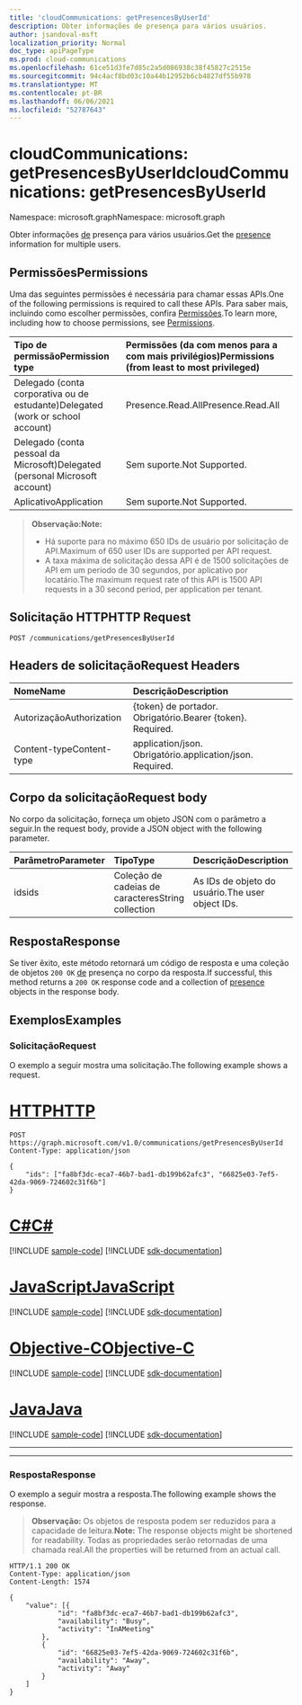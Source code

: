 ```yaml
---
title: 'cloudCommunications: getPresencesByUserId'
description: Obter informações de presença para vários usuários.
author: jsandoval-msft
localization_priority: Normal
doc_type: apiPageType
ms.prod: cloud-communications
ms.openlocfilehash: 61ce51d3fe7d85c2a5d086938c38f45827c2515e
ms.sourcegitcommit: 94c4acf8bd03c10a44b12952b6cb4827df55b978
ms.translationtype: MT
ms.contentlocale: pt-BR
ms.lasthandoff: 06/06/2021
ms.locfileid: "52787643"
---
```

# <a name="cloudcommunications-getpresencesbyuserid"></a><span data-ttu-id="4632f-103">cloudCommunications: getPresencesByUserId</span><span class="sxs-lookup"><span data-stu-id="4632f-103">cloudCommunications: getPresencesByUserId</span></span>

<span data-ttu-id="4632f-104">Namespace: microsoft.graph</span><span class="sxs-lookup"><span data-stu-id="4632f-104">Namespace: microsoft.graph</span></span>

<span data-ttu-id="4632f-105">Obter informações [de](../resources/presence.md) presença para vários usuários.</span><span class="sxs-lookup"><span data-stu-id="4632f-105">Get the [presence](../resources/presence.md) information for multiple users.</span></span>

## <a name="permissions"></a><span data-ttu-id="4632f-106">Permissões</span><span class="sxs-lookup"><span data-stu-id="4632f-106">Permissions</span></span>
<span data-ttu-id="4632f-107">Uma das seguintes permissões é necessária para chamar essas APIs.</span><span class="sxs-lookup"><span data-stu-id="4632f-107">One of the following permissions is required to call these APIs.</span></span> <span data-ttu-id="4632f-108">Para saber mais, incluindo como escolher permissões, confira [Permissões](/graph/permissions-reference).</span><span class="sxs-lookup"><span data-stu-id="4632f-108">To learn more, including how to choose permissions, see [Permissions](/graph/permissions-reference).</span></span>

| <span data-ttu-id="4632f-109">Tipo de permissão</span><span class="sxs-lookup"><span data-stu-id="4632f-109">Permission type</span></span> | <span data-ttu-id="4632f-110">Permissões (da com menos para a com mais privilégios)</span><span class="sxs-lookup"><span data-stu-id="4632f-110">Permissions (from least to most privileged)</span></span>                  |
| :-------------- | :----------------------------------------------------------- |
| <span data-ttu-id="4632f-111">Delegado (conta corporativa ou de estudante)</span><span class="sxs-lookup"><span data-stu-id="4632f-111">Delegated (work or school account)</span></span>     | <span data-ttu-id="4632f-112">Presence.Read.All</span><span class="sxs-lookup"><span data-stu-id="4632f-112">Presence.Read.All</span></span>                         |
| <span data-ttu-id="4632f-113">Delegado (conta pessoal da Microsoft)</span><span class="sxs-lookup"><span data-stu-id="4632f-113">Delegated (personal Microsoft account)</span></span> | <span data-ttu-id="4632f-114">Sem suporte.</span><span class="sxs-lookup"><span data-stu-id="4632f-114">Not Supported.</span></span>                         |
| <span data-ttu-id="4632f-115">Aplicativo</span><span class="sxs-lookup"><span data-stu-id="4632f-115">Application</span></span>                            | <span data-ttu-id="4632f-116">Sem suporte.</span><span class="sxs-lookup"><span data-stu-id="4632f-116">Not Supported.</span></span>                                  |

> <span data-ttu-id="4632f-117">**Observação:**</span><span class="sxs-lookup"><span data-stu-id="4632f-117">**Note:**</span></span>
> * <span data-ttu-id="4632f-118">Há suporte para no máximo 650 IDs de usuário por solicitação de API.</span><span class="sxs-lookup"><span data-stu-id="4632f-118">Maximum of 650 user IDs are supported per API request.</span></span>
> * <span data-ttu-id="4632f-119">A taxa máxima de solicitação dessa API é de 1500 solicitações de API em um período de 30 segundos, por aplicativo por locatário.</span><span class="sxs-lookup"><span data-stu-id="4632f-119">The maximum request rate of this API is 1500 API requests in a 30 second period, per application per tenant.</span></span>

## <a name="http-request"></a><span data-ttu-id="4632f-120">Solicitação HTTP</span><span class="sxs-lookup"><span data-stu-id="4632f-120">HTTP Request</span></span>
<!-- { "blockType": "ignored" } -->
```http
POST /communications/getPresencesByUserId
```

## <a name="request-headers"></a><span data-ttu-id="4632f-121">Headers de solicitação</span><span class="sxs-lookup"><span data-stu-id="4632f-121">Request Headers</span></span>
| <span data-ttu-id="4632f-122">Nome</span><span class="sxs-lookup"><span data-stu-id="4632f-122">Name</span></span>          | <span data-ttu-id="4632f-123">Descrição</span><span class="sxs-lookup"><span data-stu-id="4632f-123">Description</span></span>               |
|:--------------|:--------------------------|
| <span data-ttu-id="4632f-124">Autorização</span><span class="sxs-lookup"><span data-stu-id="4632f-124">Authorization</span></span> | <span data-ttu-id="4632f-p102">{token} de portador. Obrigatório.</span><span class="sxs-lookup"><span data-stu-id="4632f-p102">Bearer {token}. Required.</span></span> |
|<span data-ttu-id="4632f-127">Content-type</span><span class="sxs-lookup"><span data-stu-id="4632f-127">Content-type</span></span> | <span data-ttu-id="4632f-p103">application/json. Obrigatório.</span><span class="sxs-lookup"><span data-stu-id="4632f-p103">application/json. Required.</span></span> |


## <a name="request-body"></a><span data-ttu-id="4632f-130">Corpo da solicitação</span><span class="sxs-lookup"><span data-stu-id="4632f-130">Request body</span></span>

<span data-ttu-id="4632f-131">No corpo da solicitação, forneça um objeto JSON com o parâmetro a seguir.</span><span class="sxs-lookup"><span data-stu-id="4632f-131">In the request body, provide a JSON object with the following parameter.</span></span>

| <span data-ttu-id="4632f-132">Parâmetro</span><span class="sxs-lookup"><span data-stu-id="4632f-132">Parameter</span></span>      | <span data-ttu-id="4632f-133">Tipo</span><span class="sxs-lookup"><span data-stu-id="4632f-133">Type</span></span>    |<span data-ttu-id="4632f-134">Descrição</span><span class="sxs-lookup"><span data-stu-id="4632f-134">Description</span></span>|
|:---------------|:--------|:----------|
|<span data-ttu-id="4632f-135">ids</span><span class="sxs-lookup"><span data-stu-id="4632f-135">ids</span></span>|<span data-ttu-id="4632f-136">Coleção de cadeias de caracteres</span><span class="sxs-lookup"><span data-stu-id="4632f-136">String collection</span></span>|<span data-ttu-id="4632f-137">As IDs de objeto do usuário.</span><span class="sxs-lookup"><span data-stu-id="4632f-137">The user object IDs.</span></span>|

## <a name="response"></a><span data-ttu-id="4632f-138">Resposta</span><span class="sxs-lookup"><span data-stu-id="4632f-138">Response</span></span>

<span data-ttu-id="4632f-139">Se tiver êxito, este método retornará um código de resposta e uma coleção de objetos `200 OK` [de](../resources/presence.md) presença no corpo da resposta.</span><span class="sxs-lookup"><span data-stu-id="4632f-139">If successful, this method returns a `200 OK` response code and a collection of [presence](../resources/presence.md) objects in the response body.</span></span>


## <a name="examples"></a><span data-ttu-id="4632f-140">Exemplos</span><span class="sxs-lookup"><span data-stu-id="4632f-140">Examples</span></span>

### <a name="request"></a><span data-ttu-id="4632f-141">Solicitação</span><span class="sxs-lookup"><span data-stu-id="4632f-141">Request</span></span>
<span data-ttu-id="4632f-142">O exemplo a seguir mostra uma solicitação.</span><span class="sxs-lookup"><span data-stu-id="4632f-142">The following example shows a request.</span></span>


# <a name="http"></a>[<span data-ttu-id="4632f-143">HTTP</span><span class="sxs-lookup"><span data-stu-id="4632f-143">HTTP</span></span>](#tab/http)
<!-- {
  "blockType": "request",
  "name": "get-presence-multiple-users"
}-->

```http
POST https://graph.microsoft.com/v1.0/communications/getPresencesByUserId
Content-Type: application/json

{
    "ids": ["fa8bf3dc-eca7-46b7-bad1-db199b62afc3", "66825e03-7ef5-42da-9069-724602c31f6b"]
}
```
# <a name="c"></a>[<span data-ttu-id="4632f-144">C#</span><span class="sxs-lookup"><span data-stu-id="4632f-144">C#</span></span>](#tab/csharp)
[!INCLUDE [sample-code](../includes/snippets/csharp/get-presence-multiple-users-csharp-snippets.md)]
[!INCLUDE [sdk-documentation](../includes/snippets/snippets-sdk-documentation-link.md)]

# <a name="javascript"></a>[<span data-ttu-id="4632f-145">JavaScript</span><span class="sxs-lookup"><span data-stu-id="4632f-145">JavaScript</span></span>](#tab/javascript)
[!INCLUDE [sample-code](../includes/snippets/javascript/get-presence-multiple-users-javascript-snippets.md)]
[!INCLUDE [sdk-documentation](../includes/snippets/snippets-sdk-documentation-link.md)]

# <a name="objective-c"></a>[<span data-ttu-id="4632f-146">Objective-C</span><span class="sxs-lookup"><span data-stu-id="4632f-146">Objective-C</span></span>](#tab/objc)
[!INCLUDE [sample-code](../includes/snippets/objc/get-presence-multiple-users-objc-snippets.md)]
[!INCLUDE [sdk-documentation](../includes/snippets/snippets-sdk-documentation-link.md)]

# <a name="java"></a>[<span data-ttu-id="4632f-147">Java</span><span class="sxs-lookup"><span data-stu-id="4632f-147">Java</span></span>](#tab/java)
[!INCLUDE [sample-code](../includes/snippets/java/get-presence-multiple-users-java-snippets.md)]
[!INCLUDE [sdk-documentation](../includes/snippets/snippets-sdk-documentation-link.md)]

---


---

### <a name="response"></a><span data-ttu-id="4632f-148">Resposta</span><span class="sxs-lookup"><span data-stu-id="4632f-148">Response</span></span>
<span data-ttu-id="4632f-149">O exemplo a seguir mostra a resposta.</span><span class="sxs-lookup"><span data-stu-id="4632f-149">The following example shows the response.</span></span>

> <span data-ttu-id="4632f-150">**Observação:** Os objetos de resposta podem ser reduzidos para a capacidade de leitura.</span><span class="sxs-lookup"><span data-stu-id="4632f-150">**Note:** The response objects might be shortened for readability.</span></span> <span data-ttu-id="4632f-151">Todas as propriedades serão retornadas de uma chamada real.</span><span class="sxs-lookup"><span data-stu-id="4632f-151">All the properties will be returned from an actual call.</span></span>

<!-- {
  "blockType": "response",
  "name": "get-presence-multiple-users",
  "truncated": "true",
  "@odata.type": "microsoft.graph.presence"
}-->

```http
HTTP/1.1 200 OK
Content-Type: application/json
Content-Length: 1574

{
    "value": [{
            "id": "fa8bf3dc-eca7-46b7-bad1-db199b62afc3",
            "availability": "Busy",
            "activity": "InAMeeting"
        },
        {
            "id": "66825e03-7ef5-42da-9069-724602c31f6b",
            "availability": "Away",
            "activity": "Away"
        }
    ]
}
```

<!-- uuid: 8fcb5dbc-d5aa-4681-8e31-b001d5168d79
2015-10-25 14:57:30 UTC -->
<!--
{
  "type": "#page.annotation",
  "description": "List Presence Information",
  "keywords": "",
  "section": "documentation",
  "tocPath": "",
  "suppressions": [
  ]
}
-->



